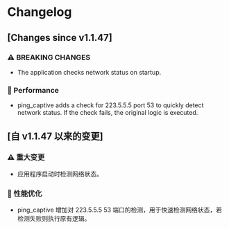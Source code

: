 # Changelog

## [Changes since v1.1.47]

### ⚠ BREAKING CHANGES
- The application checks network status on startup.

### 🔨 Performance
- ping_captive adds a check for 223.5.5.5 port 53 to quickly detect network status. If the check fails, the original logic is executed.




## [自 v1.1.47 以来的变更]

### ⚠ 重大变更
- 应用程序启动时检测网络状态。

### 🔨 性能优化
- ping_captive 增加对 223.5.5.5 53 端口的检测，用于快速检测网络状态，若检测失败则执行原有逻辑。